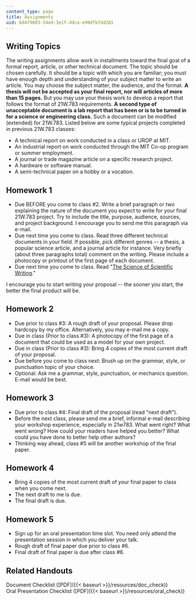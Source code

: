 ```yaml
---
content_type: page
title: Assignments
uid: bd479003-54ed-3e1f-ddca-e90dfb7dd281
---
```


Writing Topics
--------------

The writing assignments allow work in installments toward the final goal of a formal report, article, or other technical document. The topic should be chosen carefully. It should be a topic with which you are familiar; you must have enough depth and understanding of your subject matter to write an article. You may choose the subject matter, the audience, and the format. **A thesis will not be accepted as your final report, nor will articles of more than 15 pages.** But you may use your thesis work to develop a report that follows the format of 21W.783 requirements. **A second type of unacceptable document is a lab report that has been or is to be turned in for a science or engineering class.** Such a document can be modified (extended) for 21W.783. Listed below are some typical projects completed in previous 21W.783 classes:

*   A technical report on work conducted in a class or UROP at MIT. 
*   An industrial report on work conducted through the MIT Co-op program or summer employment. 
*   A journal or trade magazine article on a specific research project. 
*   A hardware or software manual. 
*   A semi-technical paper on a hobby or a vocation.

Homework 1
----------

*   Due BEFORE you come to class #2. Write a brief paragraph or two explaining the nature of the document you expect to write for your final 21W.783 project. Try to include the title, purpose, audience, sources, and project background. I encourage you to send me this paragraph via e-mail.
*   Due next time you come to class. Read three different technical documents in your field. If possible, pick different genres -- a thesis, a popular science article, and a journal article for instance. Very briefly (about three paragraphs total) comment on the writing. Please include a photocopy or printout of the first page of each document.
*   Due next time you come to class. Read "[The Science of Scientific Writing](http://www.americanscientist.org/issues/feature/the-science-of-scientific-writing/1)."

I encourage you to start writing your proposal -- the sooner you start, the better the final product will be.

Homework 2
----------

*   Due prior to class #3: A rough draft of your proposal. Please drop hardcopy by my office. Alternatively, you may e-mail me a copy.
*   Due in class (Prior to class #3): A photocopy of the first page of a document that could be used as a model for your own project.
*   Due in class (Prior to class #3): Bring 4 copies of the most current draft of your proposal.
*   Due before you come to class next: Brush up on the grammar, style, or punctuation topic of your choice.
*   Optional: Ask me a grammar, style, punctuation, or mechanics question. E-mail would be best.

Homework 3
----------

*   Due prior to class #4: Final draft of the proposal (read "next draft").
*   Before the next class, please send me a brief, informal e-mail describing your workshop experience, especially in 21w783. What went right? What went wrong? How could your readers have helped you better? What could you have done to better help other authors?
*   Thinking way ahead, class #5 will be another workshop of the final paper.

Homework 4
----------

*   Bring 4 copies of the most current draft of your final paper to class when you come next.
*   The next draft to me is due.
*   The final draft is due.

Homework 5
----------

*   Sign up for an oral presentation time slot. You need only attend the presentation session in which you deliver your talk.
*   Rough draft of final paper due prior to class #6.
*   Final draft of final paper is due after class #6.

Related Handouts
----------------

Document Checklist ([PDF]({{< baseurl >}}/resources/doc_check))  
Oral Presentation Checklist ([PDF]({{< baseurl >}}/resources/oral_check))